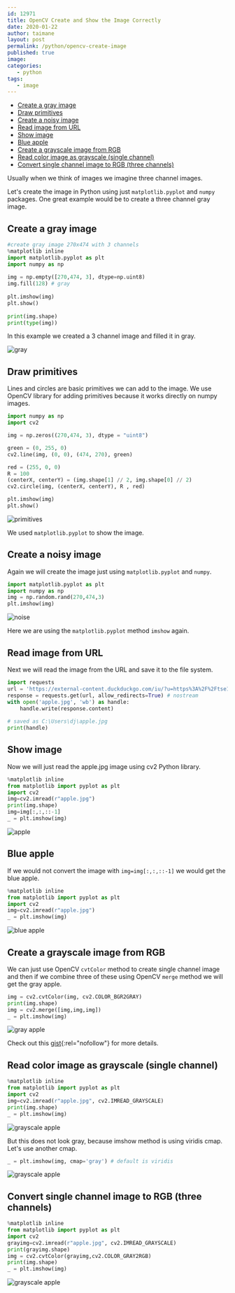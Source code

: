 ```yaml
---
id: 12971
title: OpenCV Create and Show the Image Correctly
date: 2020-01-22
author: taimane
layout: post
permalink: /python/opencv-create-image
published: true
image: 
categories: 
   - python
tags:   
   - image
---
```

- [Create a gray image](#create-a-gray-image)
- [Draw primitives](#draw-primitives)
- [Create a noisy image](#create-a-noisy-image)
- [Read image from URL](#read-image-from-url)
- [Show image](#show-image)
- [Blue apple](#blue-apple)
- [Create a grayscale image from RGB](#create-a-grayscale-image-from-rgb)
- [Read color image as grayscale (single channel)](#read-color-image-as-grayscale-single-channel)
- [Convert single channel image to RGB (three channels)](#convert-single-channel-image-to-rgb-three-channels)

Usually when we think of images we imagine three channel images.
 
Let's create the image in Python using just `matplotlib.pyplot` and `numpy` packages. One great example would be to create a three channel gray image.
 
## Create a gray image
 
```python
#create gray image 270x474 with 3 channels
%matplotlib inline
import matplotlib.pyplot as plt
import numpy as np
 
img = np.empty([270,474, 3], dtype=np.uint8) 
img.fill(128) # gray
 
plt.imshow(img)
plt.show()
 
print(img.shape)
print(type(img))
```
 
In this example we created a 3 channel image and filled it in gray.
 
![gray](/wp-content/uploads/2021/09/gray.jpg)
 
## Draw primitives

Lines and circles are basic primitives we can add to the image. We use OpenCV library for adding primitives because it works directly on numpy images. 

```python
import numpy as np
import cv2

img = np.zeros((270,474, 3), dtype = "uint8")

green = (0, 255, 0)
cv2.line(img, (0, 0), (474, 270), green)

red = (255, 0, 0)
R = 100
(centerX, centerY) = (img.shape[1] // 2, img.shape[0] // 2)
cv2.circle(img, (centerX, centerY), R , red)

plt.imshow(img)
plt.show()
```
 
![primitives](/wp-content/uploads/2021/09/primitives.jpg)

We used `matplotlib.pyplot` to show the image.
 
## Create a noisy image
 
Again we will create the image just using `matplotlib.pyplot` and `numpy`.
 
```python
import matplotlib.pyplot as plt
import numpy as np
img = np.random.rand(270,474,3)
plt.imshow(img)
```
 
![noise](/wp-content/uploads/2021/09/noise.jpg)
 
Here we are using the `matplotlib.pyplot` method `imshow` again.
 
## Read image from URL
 
Next we will read the image from the URL and save it to the file system. 
 
```python
import requests
url = 'https://external-content.duckduckgo.com/iu/?u=https%3A%2F%2Ftse1.mm.bing.net%2Fth%3Fid%3DOIP.MBtx9vFOK2x5CM9Jjx0M5AHaEO%26pid%3DApi&f=1'
response = requests.get(url, allow_redirects=True) # nostream
with open('apple.jpg', 'wb') as handle:
    handle.write(response.content)
    
# saved as C:\Users\dj\apple.jpg
print(handle)
```
 
## Show image
 
Now we will just read the apple.jpg image using cv2 Python library.
 
```python
%matplotlib inline
from matplotlib import pyplot as plt
import cv2
img=cv2.imread(r"apple.jpg")
print(img.shape)
img=img[:,:,::-1]
_ = plt.imshow(img)
```
 
![apple](/wp-content/uploads/2021/09/apple.jpg)

## Blue apple

If we would not convert the image with `img=img[:,:,::-1]` we would get the blue apple.

```python
%matplotlib inline
from matplotlib import pyplot as plt
import cv2
img=cv2.imread(r"apple.jpg")
_ = plt.imshow(img)
```

![blue apple](/wp-content/uploads/2021/09/blueapple.jpg)


## Create a grayscale image from RGB

We can just use OpenCV `cvtColor` method to create single channel image and then if we combine three of these using OpenCV `merge` method we will get the gray apple.

```python
img = cv2.cvtColor(img, cv2.COLOR_BGR2GRAY)
print(img.shape)
img = cv2.merge([img,img,img])
_ = plt.imshow(img)
```

![gray apple](/wp-content/uploads/2021/09/grayscale.jpg)

Check out this [gist](https://gist.github.com/dejanbatanjac/2dd9274102faa365f21bf6f48107a999){:rel="nofollow"} for more details.

## Read color image as grayscale (single channel)

```python
%matplotlib inline
from matplotlib import pyplot as plt
import cv2
img=cv2.imread(r"apple.jpg", cv2.IMREAD_GRAYSCALE)
print(img.shape)
_ = plt.imshow(img)
```

![grayscale apple](/wp-content/uploads/2021/09/grayscaleapple1.jpg)

But this does not look gray, because imshow method is using viridis cmap. Let's use another cmap.

```python
_ = plt.imshow(img, cmap='gray') # default is viridis
```

![grayscale apple](/wp-content/uploads/2021/09/grayscaleapple2.jpg)

## Convert single channel image to RGB (three channels)

```python
%matplotlib inline
from matplotlib import pyplot as plt
import cv2
grayimg=cv2.imread(r"apple.jpg", cv2.IMREAD_GRAYSCALE)
print(grayimg.shape)
img = cv2.cvtColor(grayimg,cv2.COLOR_GRAY2RGB)
print(img.shape)
_ = plt.imshow(img)
```

![grayscale apple](/wp-content/uploads/2021/09/grayscaleapple3.jpg)
